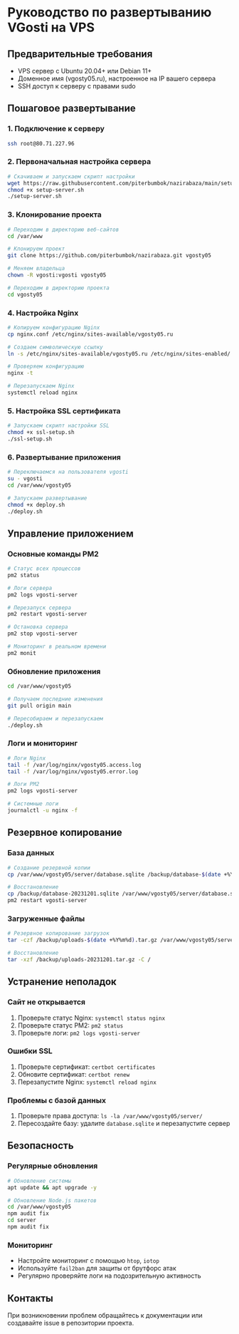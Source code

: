 # Руководство по развертыванию VGosti на VPS

## Предварительные требования

- VPS сервер с Ubuntu 20.04+ или Debian 11+
- Доменное имя (vgosty05.ru), настроенное на IP вашего сервера
- SSH доступ к серверу с правами sudo

## Пошаговое развертывание

### 1. Подключение к серверу

```bash
ssh root@80.71.227.96
```

### 2. Первоначальная настройка сервера

```bash
# Скачиваем и запускаем скрипт настройки
wget https://raw.githubusercontent.com/piterbumbok/nazirabaza/main/setup-server.sh
chmod +x setup-server.sh
./setup-server.sh
```

### 3. Клонирование проекта

```bash
# Переходим в директорию веб-сайтов
cd /var/www

# Клонируем проект
git clone https://github.com/piterbumbok/nazirabaza.git vgosty05

# Меняем владельца
chown -R vgosti:vgosti vgosty05

# Переходим в директорию проекта
cd vgosty05
```

### 4. Настройка Nginx

```bash
# Копируем конфигурацию Nginx
cp nginx.conf /etc/nginx/sites-available/vgosty05.ru

# Создаем символическую ссылку
ln -s /etc/nginx/sites-available/vgosty05.ru /etc/nginx/sites-enabled/

# Проверяем конфигурацию
nginx -t

# Перезапускаем Nginx
systemctl reload nginx
```

### 5. Настройка SSL сертификата

```bash
# Запускаем скрипт настройки SSL
chmod +x ssl-setup.sh
./ssl-setup.sh
```

### 6. Развертывание приложения

```bash
# Переключаемся на пользователя vgosti
su - vgosti
cd /var/www/vgosty05

# Запускаем развертывание
chmod +x deploy.sh
./deploy.sh
```

## Управление приложением

### Основные команды PM2

```bash
# Статус всех процессов
pm2 status

# Логи сервера
pm2 logs vgosti-server

# Перезапуск сервера
pm2 restart vgosti-server

# Остановка сервера
pm2 stop vgosti-server

# Мониторинг в реальном времени
pm2 monit
```

### Обновление приложения

```bash
cd /var/www/vgosty05

# Получаем последние изменения
git pull origin main

# Пересобираем и перезапускаем
./deploy.sh
```

### Логи и мониторинг

```bash
# Логи Nginx
tail -f /var/log/nginx/vgosty05.access.log
tail -f /var/log/nginx/vgosty05.error.log

# Логи PM2
pm2 logs vgosti-server

# Системные логи
journalctl -u nginx -f
```

## Резервное копирование

### База данных

```bash
# Создание резервной копии
cp /var/www/vgosty05/server/database.sqlite /backup/database-$(date +%Y%m%d).sqlite

# Восстановление
cp /backup/database-20231201.sqlite /var/www/vgosty05/server/database.sqlite
pm2 restart vgosti-server
```

### Загруженные файлы

```bash
# Резервное копирование загрузок
tar -czf /backup/uploads-$(date +%Y%m%d).tar.gz /var/www/vgosty05/server/uploads/

# Восстановление
tar -xzf /backup/uploads-20231201.tar.gz -C /
```

## Устранение неполадок

### Сайт не открывается

1. Проверьте статус Nginx: `systemctl status nginx`
2. Проверьте статус PM2: `pm2 status`
3. Проверьте логи: `pm2 logs vgosti-server`

### Ошибки SSL

1. Проверьте сертификат: `certbot certificates`
2. Обновите сертификат: `certbot renew`
3. Перезапустите Nginx: `systemctl reload nginx`

### Проблемы с базой данных

1. Проверьте права доступа: `ls -la /var/www/vgosty05/server/`
2. Пересоздайте базу: удалите `database.sqlite` и перезапустите сервер

## Безопасность

### Регулярные обновления

```bash
# Обновление системы
apt update && apt upgrade -y

# Обновление Node.js пакетов
cd /var/www/vgosty05
npm audit fix
cd server
npm audit fix
```

### Мониторинг

- Настройте мониторинг с помощью `htop`, `iotop`
- Используйте `fail2ban` для защиты от брутфорс атак
- Регулярно проверяйте логи на подозрительную активность

## Контакты

При возникновении проблем обращайтесь к документации или создавайте issue в репозитории проекта.